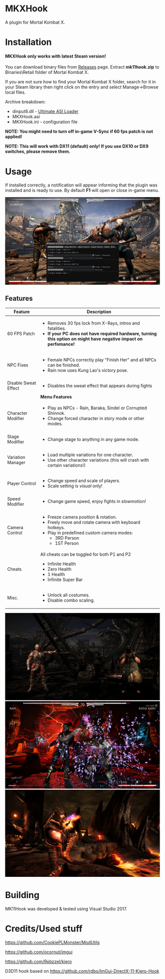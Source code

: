 # MKXHook
A plugin for Mortal Kombat X.


# Installation

####  MKXHook only works with latest Steam version!

You can download binary files from [Releases](https://github.com/ermaccer/MKXHook/) page. Extract **mk11hook.zip**
to Binaries\Retail folder of Mortal Kombat X.

If you are not sure how to find your Mortal Kombat X folder, search for it in your Steam library then right click on the entry and select Manage->Browse local files.

Archive breakdown:

 - dinput8.dll - [Ultimate ASI Loader](https://github.com/ThirteenAG/Ultimate-ASI-Loader/)
 - MKXHook.asi 
 - MKXHook.ini - configuration file



**NOTE: You might need to turn off in-game V-Sync if 60 fps patch is not applied!**

**NOTE: This will work with DX11 (default) only! If you use DX10 or DX9 switches, please remove them.**


# Usage

If installed correctly, a notification will appear informing that the plugin was installed
and is ready to use. By default **F1** will open or close in-game menu.

![Preview](https://raw.githubusercontent.com/ermaccer/ermaccer.github.io/gh-pages/assets/mods/mkx/mkxhook/1.jpg)


## Features
| Feature | Description |
| --- | --- |
|60 FPS Patch| <ul><li>Removes 30 fps lock from X-Rays, intros and fatalities.</li><li>**If your PC does not have required hardware, turning this option on might have negative impact on perfomance!**</li></ul> |
|NPC Fixes | <ul><li>Female NPCs correctly play "Finish Her" and all NPCs can be finished.</li> <li>Rain now uses Kung Lao's victory pose.</li></ul> |
|Disable Sweat Effect | <ul><li>Disables the sweat effect that appears during fights</li></ul> |
| | **Menu Features**| 
|Character Modifier| <ul><li>Play as NPCs - Rain, Baraka, Sindel or Corrupted Shinnok.</li><li>Change forced character in story mode or other modes.</li></ul>|
|Stage Modifier| <ul><li>Change stage to anything in any game mode.</li></ul> |
|Variation Manager| <ul><li>Load multiple variations for one character.</li><li>Use other character variations (this will crash with certain variations!) </li></ul> |
|Player Control| <ul><li>Change speed and scale of players.</li><li> Scale setting is *visual* only!</li></ul> |
|Speed Modifier| <ul><li>Change game speed, enjoy fights in slowmotion!</li></ul> |
|Camera Control| <ul><li>Freeze camera position & rotation.</li><li>Freely move and rotate camera with keyboard hotkeys.</li><li>Play in predefined custom camera modes: <ul><li>3RD Person</li><li>1ST Person</li></ul> </ul></li> |
|Cheats| All cheats can be toggled for both P1 and P2<ul><li>Infinite Health</li><li>Zero Health</li><li>1 Health</li><li>Infinite Super Bar</li></ul> |
|Misc.| <ul><li>Unlock all costumes.</li><li>Disable combo scaling.</li></ul> |



![Preview](https://raw.githubusercontent.com/ermaccer/ermaccer.github.io/gh-pages/assets/mods/mkx/mkxhook/3.jpg)
![Preview](https://raw.githubusercontent.com/ermaccer/ermaccer.github.io/gh-pages/assets/mods/mkx/mkxhook/2.jpg)
![Preview](https://raw.githubusercontent.com/ermaccer/ermaccer.github.io/gh-pages/assets/mods/mkx/mkxhook/6.jpg)

# Building

MK11Hook was developed & tested using Visual Studio 2017.




# Credits/Used stuff

https://github.com/CookiePLMonster/ModUtils

https://github.com/ocornut/imgui

https://github.com/Rebzzel/kiero

D3D11 hook based on https://github.com/rdbo/ImGui-DirectX-11-Kiero-Hook
